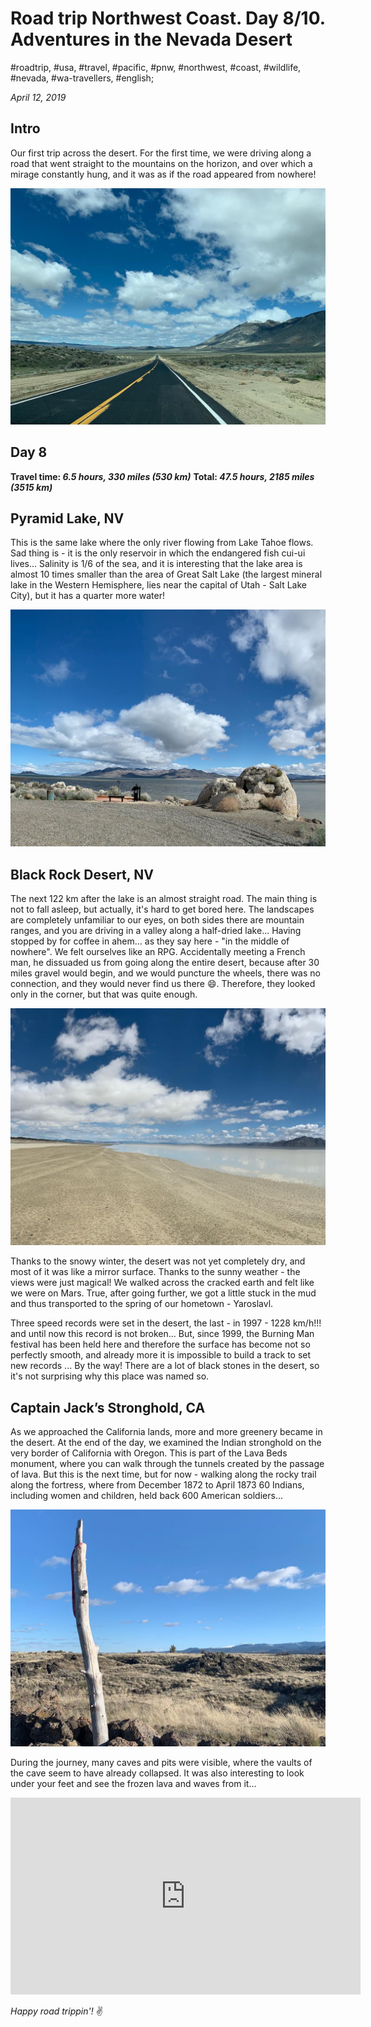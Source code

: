 # Road trip Northwest Coast. Day 8/10. Adventures in the Nevada Desert

#roadtrip, #usa, #travel, #pacific, #pnw, #northwest, #coast, #wildlife, #nevada, #wa-travellers, #english;

_April 12, 2019_

## Intro

Our first trip across the desert. For the first time, we were driving along a road that went straight to the mountains on the horizon, and over which a mirage constantly hung, and it was as if the road appeared from nowhere!

![Nevada road](/images/road-trip-northwest-coast-day-8-10-adventures-in-the-nevada-desert/nevada_road.jpg)

## Day 8

**Travel time: _6.5 hours, 330 miles (530 km)_**
**Total: _47.5 hours, 2185 miles (3515 km)_**

## Pyramid Lake, NV

This is the same lake where the only river flowing from Lake Tahoe flows. Sad thing is - it is the only reservoir in which the endangered fish cui-ui lives... Salinity is 1/6 of the sea, and it is interesting that the lake area is almost 10 times smaller than the area of Great Salt Lake (the largest mineral lake in the Western Hemisphere, lies near the capital of Utah - Salt Lake City), but it has a quarter more water!

![Pyramid Lake, NV](/images/road-trip-northwest-coast-day-8-10-adventures-in-the-nevada-desert/pyramid_lake.jpg)

## Black Rock Desert, NV

The next 122 km after the lake is an almost straight road. The main thing is not to fall asleep, but actually, it's hard to get bored here. The landscapes are completely unfamiliar to our eyes, on both sides there are mountain ranges, and you are driving in a valley along a half-dried lake... Having stopped by for coffee in ahem... as they say here - "in the middle of nowhere". We felt ourselves like an RPG. Accidentally meeting a French man, he dissuaded us from going along the entire desert, because after 30 miles gravel would begin, and we would puncture the wheels, there was no connection, and they would never find us there 😄. Therefore, they looked only in the corner, but that was quite enough.

![Black Rock Desert, NV](/images/road-trip-northwest-coast-day-8-10-adventures-in-the-nevada-desert/black_rock_desert.jpg)

Thanks to the snowy winter, the desert was not yet completely dry, and most of it was like a mirror surface. Thanks to the sunny weather - the views were just magical! We walked across the cracked earth and felt like we were on Mars. True, after going further, we got a little stuck in the mud and thus transported to the spring of our hometown - Yaroslavl.

Three speed records were set in the desert, the last - in 1997 - 1228 km/h!!! and until now this record is not broken... But, since 1999, the Burning Man festival has been held here and therefore the surface has become not so perfectly smooth, and already more it is impossible to build a track to set new records ...
By the way! There are a lot of black stones in the desert, so it's not surprising why this place was named so.

## Captain Jack’s Stronghold, CA

As we approached the California lands, more and more greenery became in the desert. At the end of the day, we examined the Indian stronghold on the very border of California with Oregon. This is part of the Lava Beds monument, where you can walk through the tunnels created by the passage of lava. But this is the next time, but for now - walking along the rocky trail along the fortress, where from December 1872 to April 1873 60 Indians, including women and children, held back 600 American soldiers...

![Captain Jack’s Stronghold, CA](/images/road-trip-northwest-coast-day-8-10-adventures-in-the-nevada-desert/captain_jacks_stronghold.jpg)

During the journey, many caves and pits were visible, where the vaults of the cave seem to have already collapsed. It was also interesting to look under your feet and see the frozen lava and waves from it...

<iframe width="560" height="315" src="https://www.youtube.com/embed/YVMghcGKy7Q" frameborder="0" allow="accelerometer; autoplay; encrypted-media; gyroscope; picture-in-picture" allowfullscreen></iframe>

_Happy road trippin'!_ :v:

